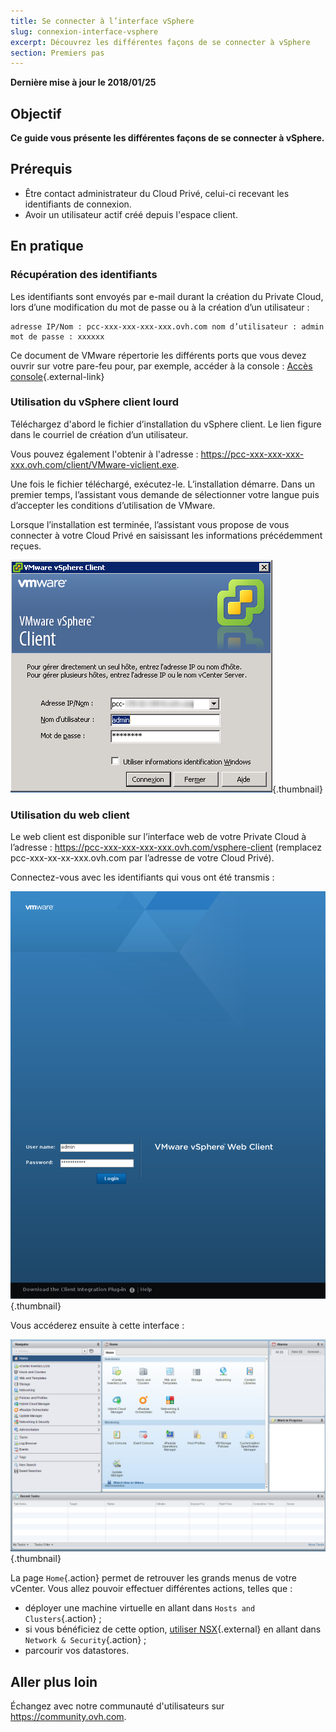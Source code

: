 ```yaml
---
title: Se connecter à l’interface vSphere
slug: connexion-interface-vsphere
excerpt: Découvrez les différentes façons de se connecter à vSphere
section: Premiers pas
---
```


**Dernière mise à jour le 2018/01/25**

## Objectif

**Ce guide vous présente les différentes façons de se connecter à vSphere.**

## Prérequis

- Être contact administrateur du Cloud Privé, celui-ci recevant les identifiants de connexion.
- Avoir un utilisateur actif créé depuis l'espace client.


## En pratique

### Récupération des identifiants

Les identifiants sont envoyés par e-mail durant la création du Private Cloud, lors d’une modification du mot de passe ou à la création d’un utilisateur :

```
adresse IP/Nom : pcc-xxx-xxx-xxx-xxx.ovh.com nom d’utilisateur : admin mot de passe : xxxxxx
```

Ce document de VMware répertorie les différents ports que vous devez ouvrir sur votre pare-feu pour, par exemple, accéder à la console : [Accès console](https://kb.vmware.com/kb/1012382){.external-link}


### Utilisation du vSphere client lourd

Téléchargez d'abord le fichier d’installation du vSphere client. Le lien figure dans le courriel de création d’un utilisateur.

Vous pouvez également l'obtenir à l'adresse : <https://pcc-xxx-xxx-xxx-xxx.ovh.com/client/VMware-viclient.exe>.

Une fois le fichier téléchargé, exécutez-le. L’installation démarre. Dans un premier temps, l’assistant vous demande de sélectionner votre langue puis d’accepter les conditions d’utilisation de VMware.

Lorsque l’installation est terminée, l’assistant vous propose de vous connecter à votre Cloud Privé en saisissant les informations précédemment reçues.

![Connexion au client lourd](images/connexion_client_l.png){.thumbnail}

### Utilisation du web client

Le web client est disponible sur l’interface web de votre Private Cloud à l’adresse : <https://pcc-xxx-xxx-xxx-xxx.ovh.com/vsphere-client> (remplacez pcc-xxx-xx-xx-xxx.ovh.com par l’adresse de votre Cloud Privé).

Connectez-vous avec les identifiants qui vous ont été transmis :

![Client vSphere](images/vsphere-client.png){.thumbnail}

Vous accéderez ensuite à cette interface :

![Connexion à l'interface vSphere](images/connection_interface_w.png){.thumbnail}

La page `Home`{.action} permet de retrouver les grands menus de votre vCenter. Vous allez pouvoir effectuer différentes actions, telles que :

- déployer une machine virtuelle en allant dans `Hosts and Clusters`{.action} ;
- si vous bénéficiez de cette option, [utiliser NSX](https://docs.ovh.com/fr/private-cloud/getting-started-with-nsx/){.external} en allant dans `Network & Security`{.action} ;
- parcourir vos datastores.


## Aller plus loin

Échangez avec notre communauté d'utilisateurs sur <https://community.ovh.com>.
